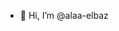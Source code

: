 - 👋 Hi, I’m @alaa-elbaz
  

<!---
alaa-elbaz/alaa-elbaz is a ✨ special ✨ repository because its `README.md` (this file) appears on your GitHub profile.
You can click the Preview link to take a look at your changes.
--->
